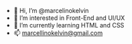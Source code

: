 - 👋 Hi, I’m @marcelinokelvin
- 👀 I’m interested in Front-End and UI/UX
- 🌱 I’m currently learning HTML and CSS
- 📫 marcellinokelvin@gmail.com

<!---
marcelinokelvin/marcelinokelvin is a ✨ special ✨ repository because its `README.md` (this file) appears on your GitHub profile.
You can click the Preview link to take a look at your changes.
--->
